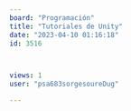 ```yaml
---
board: "Programación"
title: "Tutoriales de Unity"
date: "2023-04-10 01:16:18"
id: 3516



views: 1
user: "psa683sorgesoureDug"

---
```

